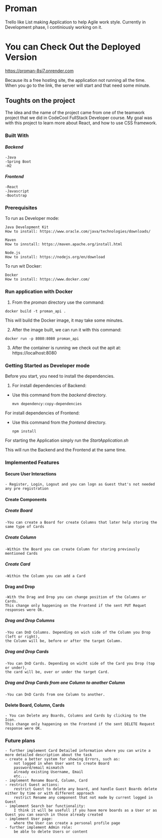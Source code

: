 # **Proman**

Trello like List making Application to help Agile work style. Currently in Development phase, I continiously working on it.

# **You can Check Out the Deployed Version**

https://proman-8si7.onrender.com

Because its a free hosting site, the application not running all the time.
When you go to the link, the server will start and that need some minute.


## **Toughts on the project**

The idea and the name of the project came from one of the teamwork project that we did in CodeCool FullStack Developer course.
My goal was with this project to learn more about React, and how to use CSS framework.

### **Built With**

#### ***Backend***
    -Java
    -Spring Boot
    -H2

#### ***Frontend***
    -React
    -Javascript
    -Bootstrap


### **Prerequisites**

To run as Developer mode:

    Java Development Kit
    How to install: https://www.oracle.com/java/technologies/downloads/

    Maven
    How to innstall: https://maven.apache.org/install.html

    Node.js
    How to install: https://nodejs.org/en/download

To run wit Docker:

    Docker
    How to install: https://www.docker.com/
    
### **Run application with Docker**

1. From the _proman_ directory use the command:

```
docker build -t proman_api .
```

This will build the Docker image, it may take some minutes.

2. After the image built, we can run it with this command:

```
docker run -p 8080:8080 proman_api
```

3. After the container is running we check out the apit at: https://localhost:8080


### **Getting Started as Developer mode**

Before you start, you need to install the dependencies.

1. For install dependencies of Backend:

- Use this command from the _backend_ directory.
    ```
    mvn dependency:copy-dependencies
    ```
    
For install dependencies of Frontend:

- Use this command from the _frontend_ directory.
    ```
    npm install
    ```
    
For starting the Application simply run the _StartApplication.sh_

This will run the Backend and the Frontend at the same time.



### **Implemented Features**



#### **Secure User Interactions**
    
    - Register, Login, Logout and you can logn as Guest that's not needed any pre registration

#### **Create Components**


##### _**Create Board**_

    -You can create a Board for create Columns that later help storing the same type of Cards 

##### _**Create Column**_

    -Within the Board you can create Column for storing previously mentioned Cards

##### _**Create Card**_

    -Within the Column you can add a Card

#### **Drag and Drop**


    -With the Drag and Drop you can change position of the Columns or Cards. 
    This change only happening on the Frontend if the sent PUT Requet responses were Ok.

##### _**Drag and Drop Columns**_

    -You can DnD Columns. Depending on wich side of the Column you Drop (left or right),
    the Column will be, before or after the target Column.

##### _**Drag and Drop Cards**_
    
    -You can DnD Cards. Depending on wicht side of the Card you Drop (top or under),
    the card will be, over or under the target Card. 

##### _**Drag and Drop Cards from one Column to another Column**_

    -You can DnD Cards from one Column to another. 
    
    
#### **Delete Board, Column, Cards**

    - You can Delete any Boards, Columns and Cards by clicking to the Icon.
    This change only happening on the Frontend if the sent DELETE Request response were OK.
    
### **Future plans**

    
    - further implement Card Detailed information where you can write a more detailed description about the task
    - create a better system for showing Errors, such as:
        not logged in when User want to create Board
        password/email mismatch
        already existing Username, Email
        etc...
    - implement Rename Board, Column, Card
    - restrict Guest actions:
        restrict Guest to delete any board, and handle Guest Boards delete either by time or with different approach
        restrict Rename any component that not made by current logged in Guest
    - implement Search bar functionality:
        I think it will be usefull if you have more boards as a User or as Guest you can search in those already created
    - implement User page:
        where the User can create a personal profile page
    - further implement Admin role:
        be able to delete Users or content
   
